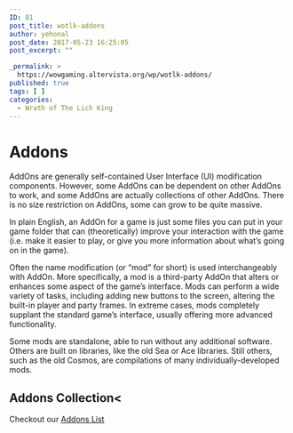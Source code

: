 ```yaml
---
ID: 81
post_title: wotlk-addons
author: yehonal
post_date: 2017-05-23 16:25:05
post_excerpt: ""

_permalink: >
  https://wowgaming.altervista.org/wp/wotlk-addons/
published: true
tags: [ ]
categories:
  - Wrath of The Lich King
---
```

# Addons
AddOns are generally self-contained User Interface (UI) modification components. However, some AddOns can be dependent on other AddOns to work, and some AddOns are actually collections of other AddOns. There is no size restriction on AddOns, some can grow to be quite massive.

In plain English, an AddOn for a game is just some files you can put in your game folder that can (theoretically) improve your interaction with the game (i.e. make it easier to play, or give you more information about what’s going on in the game).

Often the name modification (or “mod” for short) is used interchangeably with AddOn. More specifically, a mod is a third-party AddOn that alters or enhances some aspect of the game’s interface. Mods can perform a wide variety of tasks, including adding new buttons to the screen, altering the built-in player and party frames. In extreme cases, mods completely supplant the standard game’s interface, usually offering more advanced functionality.

Some mods are standalone, able to run without any additional software. Others are built on libraries, like the old Sea or Ace libraries. Still others, such as the old Cosmos, are compilations of many individually-developed mods.
## Addons Collection<

Checkout our [Addons List](wotlk-addons-list.md)

